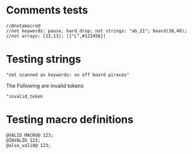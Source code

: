 # Comments tests
```
//@notamacro@
//not keywords: pause, hard_drop; not strings: "ab_21"; board(30,40);
//not arrays: [12,13]; [{"L",#123456}]
```

# Testing strings

```
"not scanned as keywords: on off board pireces"
```

The Following are invalid tokens

```
"invalid_token 
```

# Testing macro definitions

```
@VALID_MACRO@ 123;
@INVALID 123;
@also_valid@ 123;
```
